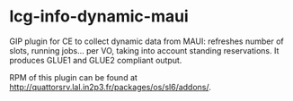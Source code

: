 lcg-info-dynamic-maui
=====================

GIP plugin for CE to collect dynamic data from MAUI: refreshes number of slots, running jobs... per VO, taking into account standing reservations. It produces GLUE1 and GLUE2 compliant output.

RPM of this plugin can be found at http://quattorsrv.lal.in2p3.fr/packages/os/sl6/addons/.

